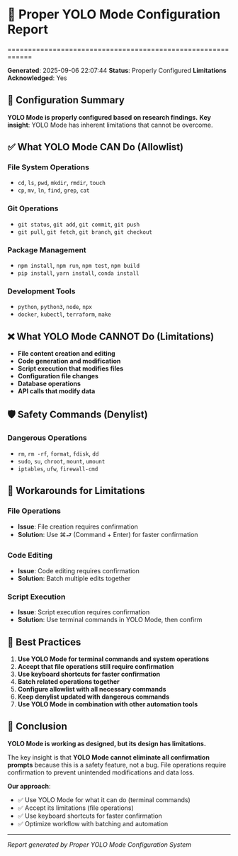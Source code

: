 # 🔧 Proper YOLO Mode Configuration Report
============================================================

**Generated**: 2025-09-06 22:07:44
**Status**: Properly Configured
**Limitations Acknowledged**: Yes

## 🎯 Configuration Summary

**YOLO Mode is properly configured based on research findings.**
**Key insight**: YOLO Mode has inherent limitations that cannot be overcome.

## ✅ What YOLO Mode CAN Do (Allowlist)

### File System Operations
- `cd`, `ls`, `pwd`, `mkdir`, `rmdir`, `touch`
- `cp`, `mv`, `ln`, `find`, `grep`, `cat`

### Git Operations
- `git status`, `git add`, `git commit`, `git push`
- `git pull`, `git fetch`, `git branch`, `git checkout`

### Package Management
- `npm install`, `npm run`, `npm test`, `npm build`
- `pip install`, `yarn install`, `conda install`

### Development Tools
- `python`, `python3`, `node`, `npx`
- `docker`, `kubectl`, `terraform`, `make`

## ❌ What YOLO Mode CANNOT Do (Limitations)

- **File content creation and editing**
- **Code generation and modification**
- **Script execution that modifies files**
- **Configuration file changes**
- **Database operations**
- **API calls that modify data**

## 🛡️ Safety Commands (Denylist)

### Dangerous Operations
- `rm`, `rm -rf`, `format`, `fdisk`, `dd`
- `sudo`, `su`, `chroot`, `mount`, `umount`
- `iptables`, `ufw`, `firewall-cmd`

## 🔧 Workarounds for Limitations

### File Operations
- **Issue**: File creation requires confirmation
- **Solution**: Use ⌘⮐ (Command + Enter) for faster confirmation

### Code Editing
- **Issue**: Code editing requires confirmation
- **Solution**: Batch multiple edits together

### Script Execution
- **Issue**: Script execution requires confirmation
- **Solution**: Use terminal commands in YOLO Mode, then confirm

## 🎯 Best Practices

1. **Use YOLO Mode for terminal commands and system operations**
2. **Accept that file operations still require confirmation**
3. **Use keyboard shortcuts for faster confirmation**
4. **Batch related operations together**
5. **Configure allowlist with all necessary commands**
6. **Keep denylist updated with dangerous commands**
7. **Use YOLO Mode in combination with other automation tools**

## 🎉 Conclusion

**YOLO Mode is working as designed, but its design has limitations.**

The key insight is that **YOLO Mode cannot eliminate all confirmation prompts**
because this is a safety feature, not a bug. File operations require
confirmation to prevent unintended modifications and data loss.

**Our approach**:
- ✅ Use YOLO Mode for what it can do (terminal commands)
- ✅ Accept its limitations (file operations)
- ✅ Use keyboard shortcuts for faster confirmation
- ✅ Optimize workflow with batching and automation

---
*Report generated by Proper YOLO Mode Configuration System*
